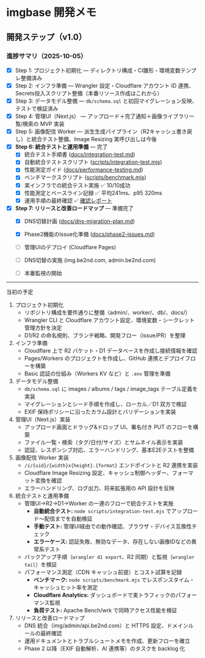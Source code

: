 # imgbase 開発メモ

## 開発ステップ（v1.0）
### 進捗サマリ（2025-10-05）
- [x] Step 1: プロジェクト初期化 — ディレクトリ構成・CI雛形・環境変数テンプレ整備済み
- [x] Step 2: インフラ準備 — Wrangler 設定・Cloudflare アカウント ID 連携、Secrets投入スクリプト整備（本番リソース作成はこれから）
- [x] Step 3: データモデル整備 — `db/schema.sql` と初回マイグレーション反映、テストで検証済み
- [x] Step 4: 管理UI（Next.js） — アップロード＋完了通知＋画像ライブラリ一覧/検索の MVP 実装
- [x] Step 5: 画像配信 Worker — 派生生成パイプライン（R2キャッシュ書き戻し）と統合テスト整備、Image Resizing 実呼び出しは今後
- [x] **Step 6: 統合テストと運用準備** — 完了
  - [x] 統合テスト手順書 ([docs/integration-test.md](./integration-test.md))
  - [x] 自動統合テストスクリプト ([scripts/integration-test.mjs](../scripts/integration-test.mjs))
  - [x] 性能測定ガイド ([docs/performance-testing.md](./performance-testing.md))
  - [x] ベンチマークスクリプト ([scripts/benchmark.mjs](../scripts/benchmark.mjs))
  - [x] 実インフラでの統合テスト実施 ✅ 10/10成功
  - [x] 性能測定とベースライン記録 ✅ 平均241ms、p95 320ms
  - [x] 運用手順の最終確認 ✅ [確認レポート](./operations-verification-2025-10-05.md)
- [x] **Step 7: リリースと改善ロードマップ** — 準備完了
  - [x] DNS切替計画 ([docs/dns-migration-plan.md](./dns-migration-plan.md))
  - [x] Phase2機能のIssue化準備 ([docs/phase2-issues.md](./phase2-issues.md))
  - [ ] 管理UIのデプロイ (Cloudflare Pages)
  - [ ] DNS切替の実施 (img.be2nd.com, admin.be2nd.com)
  - [ ] 本番監視の開始


***
当初の予定
1. プロジェクト初期化
   - リポジトリ構成を要件通りに整備（admin/、worker/、db/、docs/）
   - Wrangler CLI と Cloudflare アカウント設定、環境変数・シークレット管理方針を決定
   - D1/R2 の命名規則、ブランチ戦略、開発フロー（issue/PR）を整理
2. インフラ準備
   - Cloudflare 上で R2 バケット・D1 データベースを作成し接続情報を確認
   - Pages/Workers のプロジェクトを作成し、GitHub 連携とデプロイフローを構築
   - Basic 認証の仕組み（Workers KV など）と `.env` 管理を準備
3. データモデル整備
   - `db/schema.sql` に images / albums / tags / image_tags テーブル定義を実装
   - マイグレーションとシード手順を作成し、ローカル／D1 双方で検証
   - EXIF 保持ポリシーに沿ったカラム設計とバリデーションを実装
4. 管理UI（Next.js）実装
   - アップロード画面とドラッグ&ドロップ UI、署名付き PUT のフローを構築
   - ファイル一覧・検索（タグ/日付/サイズ）とサムネイル表示を実装
   - 認証、レスポンシブ対応、エラーハンドリング、基本E2Eテストを整備
5. 画像配信 Worker 実装
   - `/i/{uid}/{width}x{height}.{format}` エンドポイントと R2 連携を実装
   - Cloudflare Image Resizing 設定、キャッシュ制御ヘッダー、フォーマット変換を確認
   - エラーハンドリング、ログ出力、将来拡張用の API 設計を反映
6. 統合テストと運用準備
   - 管理UI→R2→D1→Worker の一連のフローで統合テストを実施
     - **自動統合テスト:** `node scripts/integration-test.mjs` でアップロード〜配信までを自動検証
     - **手動テスト:** 管理UI経由での動作確認、ブラウザ・デバイス互換性チェック
     - **エラーケース:** 認証失敗、無効なデータ、存在しない画像IDなどの異常系テスト
   - バックアップ手順（`wrangler d1 export`、R2 同期）と監視（`wrangler tail`）を検証
   - パフォーマンス測定（CDN キャッシュ前提）とコスト試算を記録
     - **ベンチマーク:** `node scripts/benchmark.mjs` でレスポンスタイム・キャッシュヒット率を測定
     - **Cloudflare Analytics:** ダッシュボードで実トラフィックのパフォーマンス監視
     - **負荷テスト:** Apache Bench/wrk で同時アクセス性能を検証
7. リリースと改善ロードマップ
   - DNS 統合（img/admin/api.be2nd.com）と HTTPS 設定、ドメインルールの最終確認
   - 運用ドキュメントとトラブルシュートメモを作成、更新フローを確立
   - Phase 2 以降（EXIF 自動解析、AI 連携等）のタスクを backlog 化




